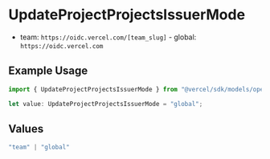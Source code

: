# UpdateProjectProjectsIssuerMode

- team: `https://oidc.vercel.com/[team_slug]` - global: `https://oidc.vercel.com`

## Example Usage

```typescript
import { UpdateProjectProjectsIssuerMode } from "@vercel/sdk/models/operations/updateproject.js";

let value: UpdateProjectProjectsIssuerMode = "global";
```

## Values

```typescript
"team" | "global"
```